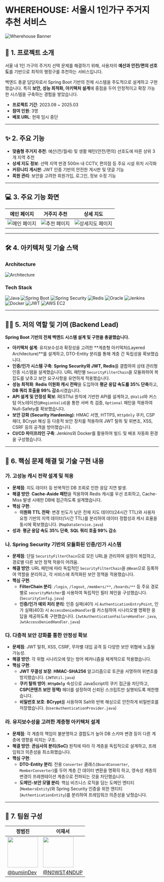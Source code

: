 # WHEREHOUSE: 서울시 1인가구 주거지 추천 서비스

![Wherehouse Banner](https://github.com/user-attachments/assets/eca1f421-5684-4a0e-8273-31b827b5f1f8)

## 📌 1. 프로젝트 소개

서울 내 1인 가구의 주거지 선택 문제를 해결하기 위해, 사용자의 **예산과 안전/편의 선호도**를 기반으로 최적의 행정구를 추천하는 서비스입니다.

백엔드 총괄 담당자로서 Spring Boot 기반의 전체 시스템을 주도적으로 설계하고 구현했습니다. 특히 **보안, 성능 최적화, 아키텍처 설계**에 중점을 두어 안정적이고 확장 가능한 시스템을 구축하는 경험을 쌓았습니다.

- **프로젝트 기간**: 2023.09 ~ 2025.03
- **참여 인원**: 3명
- **배포 URL**: 현재 임시 중단

---

## ✨ 2. 주요 기능

- **맞춤형 주거지 추천**: 예산(전/월세) 및 생활 패턴(안전/편의) 선호도에 따른 상위 3개 지역 추천
- **상세 지도 정보**: 선택 지역 반경 500m 내 CCTV, 편의점 등 주요 시설 위치 시각화
- **커뮤니티 게시판**: JWT 인증 기반의 안전한 게시판 및 댓글 기능
- **회원 관리**: 보안을 고려한 회원가입, 로그인, 정보 수정 기능

---

## 💻 3. 주요 기능 화면

| 메인 페이지 | 거주지 추천 | 상세 지도 |
| :---: | :---: | :---: |
| ![메인 페이지](https://github.com/user-attachments/assets/8e2c3413-97a5-4380-884b-32c4bce7ce75) | ![추천 페이지](https://github.com/user-attachments/assets/cc102f19-21ea-45ee-a1d4-69e3e6ba4c37) | ![상세지도 페이지](https://github.com/user-attachments/assets/ba07bf7d-f11b-4355-b81d-42c6b8ad9376) |

---

## 🛠️ 4. 아키텍처 및 기술 스택

### Architecture

![Architecture](https://github.com/user-attachments/assets/3f642b20-0713-453b-8be0-b3a10f56a950)

### Tech Stack

![Java](https://img.shields.io/badge/Java-007396?style=for-the-badge&logo=java)
![Spring Boot](https://img.shields.io/badge/Spring%20Boot-6DB33F?style=for-the-badge&logo=springboot)
![Spring Security](https://img.shields.io/badge/Spring%20Security-6DB33F?style=for-the-badge&logo=spring)
![Redis](https://img.shields.io/badge/Redis-DC382D?style=for-the-badge&logo=redis)
![Oracle](https://img.shields.io/badge/Oracle-F80000?style=for-the-badge&logo=oracle)
![Jenkins](https://img.shields.io/badge/Jenkins-D24939?style=for-the-badge&logo=jenkins)
![Docker](https://img.shields.io/badge/Docker-2496ED?style=for-the-badge&logo=docker)
![JWT](https://img.shields.io/badge/JWT-000000?style=for-the-badge&logo=jsonwebtokens)
![AWS EC2](https://img.shields.io/badge/AWS%20EC2-232F3E?style=for-the-badge&logo=amazonaws)

---

## 👨‍💻 5. 저의 역할 및 기여 (Backend Lead)

**Spring Boot 기반의 전체 백엔드 시스템 설계 및 구현을 총괄했습니다.**

- **아키텍처 설계**: 유지보수성과 확장성을 고려한 **계층형 아키텍처(Layered Architecture)**를 설계하고, DTO-Entity 분리를 통해 계층 간 독립성을 확보했습니다.
- **인증/인가 시스템 구축**: **Spring Security와 JWT, Redis**를 결합하여 상태 관리형 인증 시스템을 설계했습니다. URL 패턴별 `SecurityFilterChain`을 모듈화하여 복잡도를 낮추고 보안 요구사항을 유연하게 적용했습니다.
- **성능 최적화**: **Redis 이원화 캐시 전략**을 도입하여 **평균 응답 속도를 35% 단축**하고, **DB 쿼리 호출을 99% 감소**시켰습니다.
- **API 설계 및 안정성 확보**: RESTful 원칙에 기반한 API를 설계하고, `@Valid`와 커스텀 어노테이션(`@RegionValid`)을 통한 서버 측 검증, `Optional` 패턴을 적용하여 Null-Safety를 확보했습니다.
- **보안 강화 (Security Hardening)**: HMAC 서명, HTTPS, `HttpOnly` 쿠키, CSP 헤더, BCrypt 해싱 등 다층적 보안 장치를 적용하여 JWT 탈취 및 위변조, XSS, CSRF 등의 공격을 방어했습니다.
- **CI/CD 파이프라인 구축**: Jenkins와 Docker를 활용하여 빌드 및 배포 자동화 환경을 구성했습니다.

---

## 🎯 6. 핵심 문제 해결 및 기술 구현 내용

### 가. 고성능 캐시 전략 설계 및 적용

- **문제점**: 지도 데이터 등 반복적인 DB 조회로 인한 응답 지연 발생.
- **해결 방안**: **Cache-Aside 패턴**을 적용하여 Redis 캐시를 우선 조회하고, Cache-Miss 발생 시에만 DB에 접근하도록 설계했습니다.
- **핵심 구현**:
    - **이원화 TTL 전략**: 변경 빈도가 낮은 전체 지도 데이터(24시간 TTL)와 사용자 요청 기반의 지역 데이터(1시간 TTL)를 분리하여 데이터 정합성과 캐시 효율을 동시에 확보했습니다. (`MapDataService.java`)
- **성과**: **평균 응답 속도 35% 단축**, **SQL 쿼리 호출 99% 감소**

### 나. Spring Security 기반의 모듈화된 인증/인가 시스템

- **문제점**: 단일 `SecurityFilterChain`으로 모든 URL을 관리하여 설정이 복잡하고, 경로별 다른 보안 정책 적용이 어려움.
- **해결 방안**: URL 패턴에 따라 독립적인 `SecurityFilterChain`을 `@Bean`으로 등록하여 역할을 분리하고, 각 서비스에 최적화된 보안 정책을 적용했습니다.
- **핵심 구현**:
    - **FilterChain 분리**: `/login`, `/logout`, `/members/**`, `/boards/**` 등 주요 경로별로 `securityMatcher`를 사용하여 독립적인 필터 체인을 구성했습니다. (`SecurityConfig.java`)
    - **인증/인가 예외 처리 분리**: 인증 실패(401) 시 `AuthenticationEntryPoint`, 인가 실패(403) 시 `AccessDeniedHandler`를 커스텀하여 시나리오별 명확한 응답을 제공하도록 구현했습니다. (`JwtAuthenticationFailureHandler.java`, `JwtAccessDeniedHandler.java`)

### 다. 다층적 보안 강화를 통한 안정성 확보

- **문제점**: JWT 탈취, XSS, CSRF, 무차별 대입 공격 등 다양한 보안 위협에 노출될 가능성.
- **해결 방안**: 각 위협 시나리오에 맞는 방어 메커니즘을 체계적으로 적용했습니다.
- **핵심 구현**:
    - **JWT 무결성 보장**: **HMAC-SHA256** 알고리즘으로 토큰을 서명하여 위변조를 방지했습니다. (`JWTUtil.java`)
    - **쿠키 탈취 방어**: **`HttpOnly`** 속성으로 JavaScript의 쿠키 접근을 차단하고, **CSP(콘텐츠 보안 정책)** 헤더를 설정하여 신뢰된 스크립트만 실행되도록 제한했습니다.
    - **비밀번호 보호**: **BCrypt**를 사용하여 Salt와 반복 해싱으로 안전하게 비밀번호를 저장했습니다. (`UserAuthenticationProvider.java`)

### 라. 유지보수성을 고려한 계층형 아키텍처 설계

- **문제점**: 각 계층의 책임이 불분명하고 결합도가 높아 DB 스키마 변경 등이 다른 계층에 영향을 미치는 구조.
- **해결 방안**: **관심사의 분리(SoC)** 원칙에 따라 각 계층을 독립적으로 설계하고, 프레임워크 의존성을 최소화했습니다.
- **핵심 구현**:
    - **DTO-Entity 분리**: 전용 `Converter` 클래스(`BoardConverter`, `MemberConverter`)를 두어 계층 간 데이터 변환을 명확히 하고, 영속성 계층의 변경이 프레젠테이션 계층으로 전파되는 것을 차단했습니다.
    - **도메인-보안 모델 분리**: 핵심 비즈니스 로직을 담는 도메인 엔티티(`MembersEntity`)와 Spring Security 인증을 위한 엔티티(`AuthenticationEntity`)를 분리하여 프레임워크 의존성을 낮췄습니다.

---

## 👥 7. 팀원 구성

| 정범진 | 이재서 |
|---|---|
| <img src="https://github.com/user-attachments/assets/4f66f287-8799-49fb-88f4-b67582db7b39" width="100" height="100"> | <img src="https://github.com/user-attachments/assets/7be184e0-f8f4-4548-8fa6-f084c69f4f0b" width="100" height="100"> |
| [@bumjinDev](https://github.com/bumjinDev) | [@N0WST4NDUP](https://github.com/N0WST4NDUP) |
